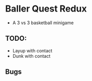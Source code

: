 # Baller Quest Redux

- A 3 vs 3 basketball minigame

## TODO:

- Layup with contact
- Dunk with contact

## Bugs
